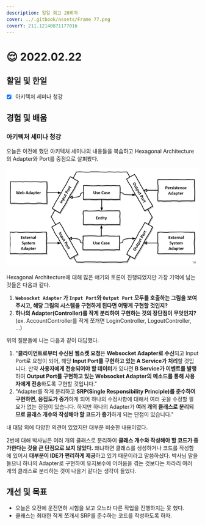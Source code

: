 ```yaml
---
description: 일일 회고 20회차
cover: ../.gitbook/assets/Frame 77.png
coverY: 211.12140871177016
---
```


# 😌 2022.02.22

## 할일 및 한일

* [x] 아키텍처 세미나 청강

## 경험 및 배움

### 아키텍처 세미나 청강

오늘은 이전에 했던 아키텍처 세미나의 내용들을 복습하고 Hexagonal Architecture의 Adapter와 Port를 중점으로 살펴봤다.

![Hexagonal Architecture](<../.gitbook/assets/image (2) (1).png>)

Hexagonal Architecture에 대해 많은 얘기와 토론이 진행되었지만 가장 기억에 남는 것들은 다음과 같다.

1. **`Websocket Adapter` 가 `Input Port`와 `Output Port` 모두를 호출하는 그림을 보여주시고, 해당 그림의 시스템을 구현하게 된다면 어떻게 구현할 것인지?**
2. **하나의 Adapter(Controller)를 작게 분리하여 구현하는 것의 장단점이 무엇인지?** (ex. AccountController를 작게 쪼개면 LoginController, LogoutController, ...)



위의 질문들에 나는 다음과 같이 대답했다.

1. "**클라이언트로부터 수신된 웹소켓 요청**은 **Websocket Adapter로 수신**되고 Input Port로 요청이 되어, 해당 **Input Port를 구현하고 있는 A Service가 처리**할 것입니다. 만약 **사용자에게 전송되어야 할 데이터**가 있다면 **B Service가 이벤트를 발행**하여 **Output Port를 구현하고 있는 Websocket Adapter의 메소드를 통해 사용자에게 전송**하도록 구현할 것입니다."
2. "Adapter를 작게 분리하고 **SRP(Single Responsibility Principle)를 준수하여 구현하면, 응집도가 증가**하게 되어 하나의 수정사항에 대해서 여러 곳을 수정할 필요가 없는 장점이 있습니다. 하지만 하나의 Adapter가 **여러 개의 클래스로 분리되므로 클래스 개수와 작성해야 할 코드가 증가**하게 되는 단점이 있습니다."



내 대답 외에 다양한 의견이 있었지만 대부분 비슷한 내용이였다.&#x20;

2번에 대해 박사님은 여러 개의 클래스로 분리하여 **클래스 개수와 작성해야 할 코드가 증가한다는 것을 큰 단점으로 보지 않았다.** 왜냐하면 클래스를 생성하거나 코드를 작성함에 있어서 **대부분이 IDE가 편리하게 제공**하고 있기 때문이라고 말씀하셨다. 박사님 말을 들으니 하나의 Adapter로 구현하여 유지보수에 어려움을 겪는 것보다는 차라리 여러 개의 클래스로 분리하는 것이 나을거 같다는 생각이 들었다.



## 개선 및 목표

* 오늘은 오전에 운전면허 시험을 보고 오느라 다른 작업을 진행하지는 못 했다.
* 클래스는 최대한 작게 쪼개서 SRP를 준수하는 코드를 작성하도록 하자.


